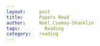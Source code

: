```yaml
---
layout:     post
title:      Papers Read
author:     Noel Csomay-Shanklin
tags: 		  Reading
category:   reading
---
```

<script src="https://bibbase.org/show?bib=https%3A%2F%2Fapi.zotero.org%2Fusers%2F5612529%2Fcollections%2F2PBJPVSD%2Fitems%3Fkey%3DaiprMlXOSKe71AbbxNPHHfe7%26format%3Dbibtex%26limit%3D100&jsonp=1"></script> 

